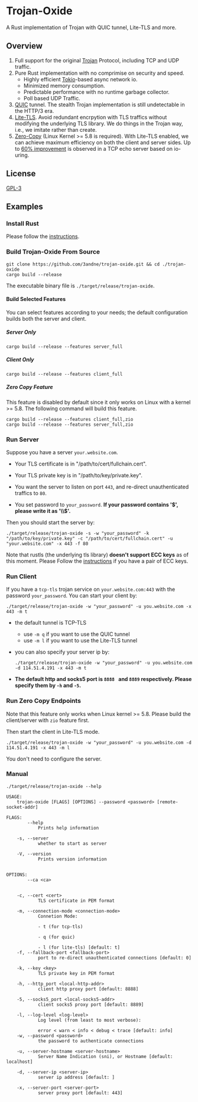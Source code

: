 # Trojan-Oxide

A Rust implementation of Trojan with QUIC tunnel, Lite-TLS and more.

## Overview

1. Full support for the original [Trojan](https://github.com/trojan-gfw/trojan ) Protocol, including TCP and UDP traffic.
2. Pure Rust implementation with no comprimise on security and speed.
   * Highly efficient [Tokio](https://github.com/tokio-rs/tokio)-based async network io.
   * Minimized memory consumption.
   * Predictable performance with no runtime garbage collector.
   * Poll based UDP Traffic.
3. [QUIC](https://en.wikipedia.org/wiki/QUIC) tunnel. The stealth Trojan implementation is still undetectable in the HTTP/3 era.
4. [Lite-TLS](https://github.com/3andne/trojan-oxide/wiki/The-Speed-of-Lite). Avoid redundant encrpytion with TLS traffics without modifying the underlying TLS library. We do things in the Trojan way, i.e., we imitate rather than create.
5. [Zero-Copy](https://kernel.dk/io_uring.pdf?source=techstories.org) (Linux Kernel >= 5.8 is required). With Lite-TLS enabled, we can achieve maximum efficiency on both the client and server sides. Up to [60% improvement](https://github.com/frevib/io_uring-echo-server/blob/master/benchmarks/benchmarks.md) is observed in a TCP echo server based on io-uring.

## License

[GPL-3](https://github.com/3andne/trojan-oxide/blob/main/LICENSE)

## Examples

### Install Rust

Please follow the [instructions](https://www.rust-lang.org/tools/install).

### Build Trojan-Oxide From Source

```
git clone https://github.com/3andne/trojan-oxide.git && cd ./trojan-oxide
cargo build --release
```

The executable binary file is  `./target/release/trojan-oxide`.

#### Build Selected Features

You can select features according to your needs; the default configuration builds both the server and client.

##### Server Only

```
cargo build --release --features server_full
```

##### Client Only

```
cargo build --release --features client_full
```

##### Zero Copy Feature

This feature is disabled by default since it only works on Linux with a kernel >= 5.8. The following command will build this feature.

```
cargo build --release --features client_full,zio
cargo build --release --features server_full,zio
```

### Run Server

Suppose you have a server `your.website.com`.

* Your TLS certificate is in "/path/to/cert/fullchain.cert".

* Your TLS private key is in "/path/to/key/private.key".

* You want the server to listen on port `443`, and re-direct unauthenticated traffics to `80`.
* You set password to `your_password`. **If your password contains '$', please write it as '\\$'.**

Then you should start the server by:

```
./target/release/trojan-oxide -s -w "your_password" -k "/path/to/key/private.key" -c "/path/to/cert/fullchain.cert" -u "your.website.com" -x 443 -f 80
```

Note that rustls (the underlying tls library) **doesn't support ECC keys** as of this moment.  Please Follow the [instructions](https://github.com/rustls/rustls/issues/767) if you have a pair of ECC keys.

### Run Client

If you have a `tcp-tls` trojan service on `your.website.com:443` with the password `your_password`. You can start your client by:

```
./target/release/trojan-oxide -w "your_password" -u you.website.com -x 443 -m t
```

* the default tunnel is TCP-TLS

  * use `-m q` if you want to use the QUIC tunnel
  * use `-m l` if you want to use the Lite-TLS tunnel

* you can also specify your server ip by:

  ```
  ./target/release/trojan-oxide -w "your_password" -u you.website.com -d 114.51.4.191 -x 443 -m t
  ```

* **The default http and socks5 port is `8888 ` and `8889` respectively. Please specify them by `-h` and `-5`.**

### Run Zero Copy Endpoints

Note that this feature only works when Linux kernel >= 5.8. Please build the client/server with `zio` feature first.

Then start the client in Lite-TLS mode.

```
./target/release/trojan-oxide -w "your_password" -u you.website.com -d 114.51.4.191 -x 443 -m l
```

You don't need to configure the server.

### Manual

```
./target/release/trojan-oxide --help
```

```
USAGE:
    trojan-oxide [FLAGS] [OPTIONS] --password <password> [remote-socket-addr]

FLAGS:
        --help       
            Prints help information

    -s, --server     
            whether to start as server

    -V, --version    
            Prints version information


OPTIONS:
        --ca <ca>                              
            

    -c, --cert <cert>                          
            TLS certificate in PEM format

    -m, --connection-mode <connection-mode>    
            Connetion Mode:
            
            - t (for tcp-tls)
            
            - q (for quic)
            
            - l (for lite-tls) [default: t]
    -f, --fallback-port <fallback-port>        
            port to re-direct unauthenticated connections [default: 0]

    -k, --key <key>                            
            TLS private key in PEM format

    -h, --http_port <local-http-addr>          
            client http proxy port [default: 8888]

    -5, --socks5_port <local-socks5-addr>      
            client socks5 proxy port [default: 8889]

    -l, --log-level <log-level>                
            Log level (from least to most verbose):
            
            error < warn < info < debug < trace [default: info]
    -w, --password <password>                  
            the password to authenticate connections

    -u, --server-hostname <server-hostname>    
            Server Name Indication (sni), or Hostname [default: localhost]

    -d, --server-ip <server-ip>                
            server ip address [default: ]

    -x, --server-port <server-port>            
            server proxy port [default: 443]
```
